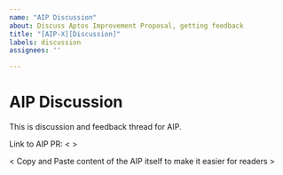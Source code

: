 ```yaml
---
name: "AIP Discussion"
about: Discuss Aptos Improvement Proposal, getting feedback
title: "[AIP-X][Discussion]"
labels: discussion
assignees: ''

---
```


# AIP Discussion
This is discussion and feedback thread for AIP.

Link to AIP PR: < >  

< Copy and Paste content of the AIP itself to make it easier for readers > 
